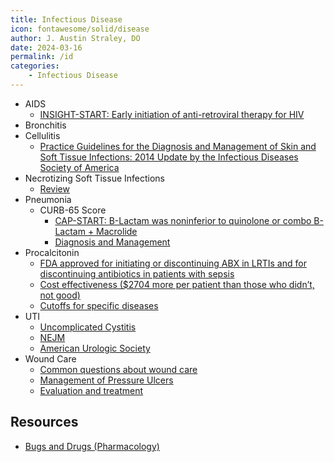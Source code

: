 ```yaml
---
title: Infectious Disease
icon: fontawesome/solid/disease
author: J. Austin Straley, DO
date: 2024-03-16
permalink: /id
categories:
    - Infectious Disease
---
```

- AIDS
    - [INSIGHT-START: Early initiation of anti-retroviral therapy for HIV][2]
- Bronchitis
- Cellulitis
    - [Practice Guidelines for the Diagnosis and Management of Skin and Soft Tissue Infections: 2014 Update by the Infectious Diseases Society of America][3]
- Necrotizing Soft Tissue Infections
    - [Review][4]
- Pneumonia
    - CURB-65 Score
        - [CAP-START: B-Lactam was noninferior to quinolone or combo B-Lactam + Macrolide][5]
        - [Diagnosis and Management][6]
- Procalcitonin
    - [FDA approved for initiating or discontinuing ABX in LRTIs and for discontinuing antibiotics in patients with sepsis][7]
    - [Cost effectiveness ($2704 more per patient than those who didn’t, not good)][8]
    - [Cutoffs for specific diseases][9]
- UTI
    - [Uncomplicated Cystitis][10]
    - [NEJM][11]
    - [American Urologic Society][12]
- Wound Care
    - [Common questions about wound care][13]
    - [Management of Pressure Ulcers][14]
    - [Evaluation and treatment][15]

## Resources

- [Bugs and Drugs (Pharmacology)][1]

[1]: https://www.bugsanddrugs.org/
[2]: https://www.nejm.org/doi/full/10.1056/NEJMoa1506816/{:target="_blank"}
[3]: https://academic.oup.com/cid/article/59/2/147/442347?login=false{:target="_blank"}
[4]: https://pubmed.ncbi.nlm.nih.gov/17599015/{:target="_blank"}
[5]: https://pubmed.ncbi.nlm.nih.gov/25830421/{:target="_blank"}
[6]: https://www.ncbi.nlm.nih.gov/pmc/articles/PMC6812437/{:target="_blank"}
[7]: https://www.ncbi.nlm.nih.gov/pmc/articles/PMC6885331/{:target="_blank"}
[8]: https://www.ncbi.nlm.nih.gov/pmc/articles/PMC6234639/{:target="_blank"}
[9]: https://www.ncbi.nlm.nih.gov/books/NBK539794/{:target="_blank"}
[10]: https://uroweb.org/guidelines/urological-infections/related-content/{:target="_blank"}
[11]: https://www.nejm.org/doi/full/10.1056/NEJMcp1104429/{:target="_blank"}
[12]: https://www.auanet.org/guidelines-and-quality/guidelines/recurrent-uti/{:target="_blank"}
[13]: https://pubmed.ncbi.nlm.nih.gov/25591209/{:target="_blank"}
[14]: https://pubmed.ncbi.nlm.nih.gov/15487879/{:target="_blank"}
[15]: https://pubmed.ncbi.nlm.nih.gov/28027261/{:target="_blank"}
